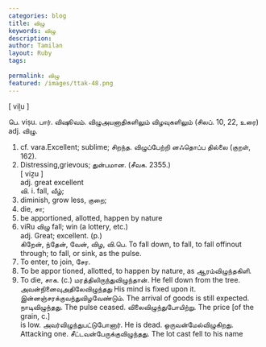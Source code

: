 ```yaml
---
categories: blog
title: விழு
keywords: விழு
description: 
author: Tamilan
layout: Ruby
tags: 
 
permalink: விழு
featured: /images/ttak-48.png
---
```

  
[ viḻu ]  
  
பெ. viṣu. பார். விஷூவம். விழுஅயனாதிகளிலும் விழவுகளிலும் (சிலப். 10, 22, உரை)  
adj. விழு.   
1. cf. vara.Excellent; sublime; சிறந்த. விழுப்பேற்றி னஃதொப்ப தில்லை (குறள், 162).   
2. Distressing,grievous; துன்பமான. (சீவக. 2355.)  
[ viẕu ]  
adj. great excellent  
வி. i. fall, வீழ்;   
2. diminish, grow less, குறை;   
3. die, சா;   
4. be apportioned, allotted, happen by nature  
2. viRu விழு fall; win (a lottery, etc.)  
adj. Great; excellent. (p.)  
கிறேன், ந்தேன், வேன், விழ, வி.பெ. To fall down, to fall, to fall offinout through; to fall, or sink, as the pulse.   
2. To enter, to join, சேர.   
3. To be appor tioned, allotted, to happen by nature, as ஆரம்விழுந்தகிளி.   
4. To die, சாக. (c.) மரத்திலிருந்துவிழுந்தான். He fell down from the tree. அவன்நினைவுஅதிலேவிழுந்தது His mind is fixed upon it. இன்னஞ்சரக்குவந்துவிழவேண்டும். The arrival of goods is still expected. நாடிவிழுந்தது. The pulse ceased. விலைவிழுந்துபோயிற்று. The price [of the grain, c.]  
is low. அவர்விழுந்துபட்டுபோனார். He is dead. ஒருவன்மேல்விழுகிறது. Attacking one. சீட்டவன்பேருக்குவிழுந்தது. The lot cast fell to his name